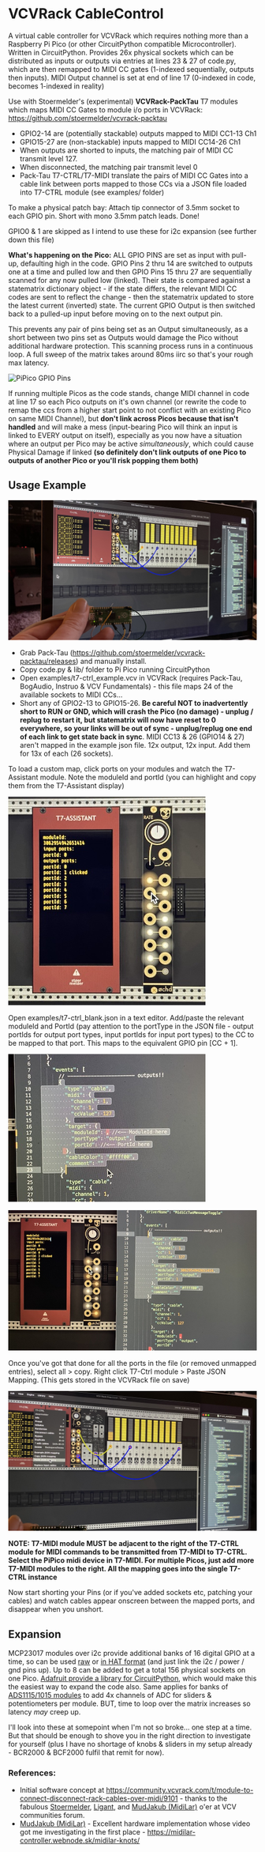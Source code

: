 # VCVRack CableControl
A virtual cable controller for VCVRack which requires nothing more than a Raspberry Pi Pico (or other CircuitPython compatible Microcontroller). Written in CircuitPython. Provides 26x physical sockets which can be distributed as inputs or outputs via entries at lines 23 & 27 of code.py, which are then remapped to MIDI CC gates (1-indexed sequentially, outputs then inputs). MIDI Output channel is set at end of line 17 (0-indexed in code, becomes 1-indexed in reality) 

Use with Stoermelder's (experimental) **VCVRack-PackTau** T7 modules which maps MIDI CC Gates to module i/o ports in VCVRack: https://github.com/stoermelder/vcvrack-packtau

* GPIO2-14 are (potentially stackable) outputs mapped to MIDI CC1-13 Ch1
* GPIO15-27 are (non-stackable) inputs mapped to MIDI CC14-26 Ch1
* When outputs are shorted to inputs, the matching pair of MIDI CC transmit
level 127.
* When disconnected, the matching pair transmit level 0
* Pack-Tau T7-CTRL/T7-MIDI translate the pairs of MIDI CC Gates into a cable link between ports mapped to those CCs via a JSON file loaded into T7-CTRL module (see examples/ folder)

To make a physical patch bay: Attach tip connector of 3.5mm socket to each GPIO pin. Short with mono 3.5mm patch leads. Done!

GPIO0 & 1 are skipped as I intend to use these for i2c expansion (see further down this file)

**What's happening on the Pico:** ALL GPIO PINS are set as input with pull-up, defaulting high in the code. GPIO Pins 2 thru 14 are switched to outputs one at a time and pulled low and then GPIO Pins 15 thru 27 are sequentially scanned for any now pulled low (linked). Their state is compared against a statematrix dictionary object - if the state differs, the relevant MIDI CC codes are sent to reflect the change - then the statematrix updated to store the latest current (inverted) state. The current GPIO Output is then switched back to a pulled-up input before moving on to the next output pin. 

This prevents any pair of pins being set as an Output simultaneously, as a short between two pins set as Outputs would damage the Pico without additional hardware protection. This scanning process runs in a continuous loop. A full sweep of the matrix takes around 80ms iirc so that's your rough max latency.

![PiPico GPIO Pins](https://cdn-learn.adafruit.com/assets/assets/000/099/339/large1024/raspberry_pi_Pico-R3-Pinout-narrow.png)

If running multiple Picos as the code stands, change MIDI channel in code at line 17 so each Pico outputs on it's own channel (or rewrite the code to remap the ccs from a higher start point to not conflict with an existing Pico on same MIDI Channel), but **don't link across Picos because that isn't handled** and will make a mess (input-bearing Pico will think an input is linked to EVERY output on itself), especially as you now have a situation where an output per Pico may be active *simultaneously*, which could cause Physical Damage if linked **(so definitely don't link outputs of one Pico to outputs of another Pico or you'll risk popping them both)**

## Usage Example

![Image of PiPico with screenshot of VCV Rack Example](https://github.com/PatchworkBoy/VCVRack_CableControl/raw/main/media/demo.jpg)

* Grab Pack-Tau (https://github.com/stoermelder/vcvrack-packtau/releases) and manually install.
* Copy code.py & lib/ folder to Pi Pico running CircuitPython
* Open examples/t7-ctrl_example.vcv in VCVRack (requires Pack-Tau, BogAudio, Instruo & VCV Fundamentals) - this file maps 24 of the available sockets to MIDI CCs...
* Short any of GPIO2-13 to GPIO15-26. **Be careful NOT to inadvertently short to RUN or GND, which will crash the Pico (no damage) - unplug / replug to restart it, but statematrix will now have reset to 0 everywhere, so your links will be out of sync - unplug/replug one end of each link to get state back in sync**. MIDI CC13 & 26 (GPIO14 & 27) aren't mapped in the example json file. 12x output, 12x input. Add them for 13x of each (26 sockets).

To load a custom map, click ports on your modules and watch the T7-Assistant module. Note the moduleId and portId (you can highlight and copy them from the T7-Assistant display) 

![T7-ASSISTANT](https://github.com/PatchworkBoy/VCVRack_CableControl/raw/main/media/t7-assistant.jpg)

Open examples/t7-ctrl_blank.json in a text editor. Add/paste the relevant moduleId and PortId (pay attention to the portType in the JSON file - output portIds for output port types, input portIds for input port types) to the CC to be mapped to that port. This maps to the equivalent GPIO pin [CC + 1].

![codeblock](https://github.com/PatchworkBoy/VCVRack_CableControl/raw/main/media/codeblock.jpg)

![completed codeblock](https://github.com/PatchworkBoy/VCVRack_CableControl/raw/main/media/completedblock.jpg)

Once you've got that done for all the ports in the file (or removed unmapped entries), select all > copy. Right click T7-Ctrl module > Paste JSON Mapping. (This gets stored in the VCVRack file on save)

![Context Menu of T7-CTRL](https://github.com/PatchworkBoy/VCVRack_CableControl/raw/main/media/copy_paste_json.jpg)

**NOTE: T7-MIDI module MUST be adjacent to the right of the T7-CTRL module for MIDI commands to be transmitted from T7-MIDI to T7-CTRL. Select the PiPico midi device in T7-MIDI. For multiple Picos, just add more T7-MIDI modules to the right. All the mapping goes into the single T7-CTRL instance**

Now start shorting your Pins (or if you've added sockets etc, patching your cables) and watch cables appear onscreen between the mapped ports, and disappear when you unshort.

## Expansion
MCP23017 modules over i2c provide additional banks of 16 digital GPIO at a time, so can be used [raw](https://www.adafruit.com/product/732) or [in HAT format](https://thepihut.com/products/modmypi-mcp23017-phat-16-channel-io-expansion-zero) (and just link the i2c / power / gnd pins up). Up to 8 can be added to get a total 156 physical sockets on one Pico. [Adafruit provide a library for CircuitPython](https://learn.adafruit.com/using-mcp23008-mcp23017-with-circuitpython), which would make this the easiest way to expand the code also. Same applies for banks of [ADS1115/1015 modules](https://learn.adafruit.com/adafruit-4-channel-adc-breakouts) to add 4x channels of ADC for sliders & potentiometers per module. BUT, time to loop over the matrix increases so latency *may* creep up.

I'll look into these at somepoint when I'm not so broke... one step at a time. But that should be enough to shove you in the right direction to investigate for yourself (plus I have no shortage of knobs & sliders in my setup already - BCR2000 & BCF2000 fulfil that remit for now).

### References: 
* Initial software concept at https://community.vcvrack.com/t/module-to-connect-disconnect-rack-cables-over-midi/9101 - thanks to the fabulous [Stoermelder](https://github.com/stoermelder), [Ligant](https://community.vcvrack.com/u/ligant/summary), and [MudJakub (MidiLar)](https://community.vcvrack.com/u/mudjakub/summary) o'er at VCV communities forum.
* [MudJakub (MidiLar)](https://community.vcvrack.com/u/mudjakub/summary) - Excellent hardware implementation whose video got me investigating in the first place - https://midilar-controller.webnode.sk/midilar-knots/
